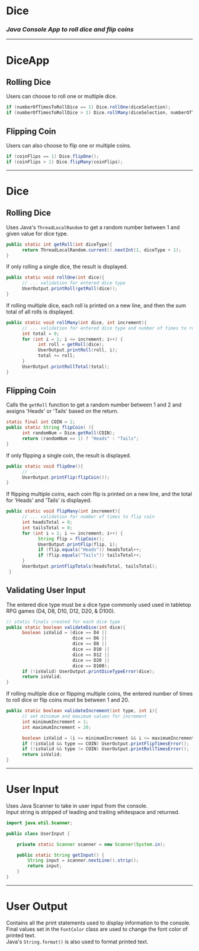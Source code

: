 # Dice
### ***Java Console App to roll dice and flip coins***


-----  
# DiceApp 
## Rolling Dice
Users can choose to roll one or multiple dice.
```java
if (numberOfTimesToRollDice == 1) Dice.rollOne(diceSelection);
if (numberOfTimesToRollDice > 1) Dice.rollMany(diceSelection, numberOfTimesToRollDice);
```   
## Flipping Coin
Users can also choose to flip one or multiple coins.   
```java
if (coinFlips == 1) Dice.flipOne();
if (coinFlips > 1) Dice.flipMany(coinFlips);
```   
   
-----
# Dice
## Rolling Dice
Uses Java's `ThreadLocalRandom` to get a random number between 1 and given value for dice type.   
```java
public static int getRoll(int diceType){
      return ThreadLocalRandom.current().nextInt(1, diceType + 1);
}
```   
If only rolling a single dice, the result is displayed.
```java 
public static void rollOne(int dice){
      // ... validation for entered dice type
      UserOutput.printRoll(getRoll(dice));
}
```   
If rolling multiple dice, each roll is printed on a new line, and then the sum total of all rolls is displayed. 
```java
public static void rollMany(int dice, int increment){
      // ... validation for entered dice type and number of times to roll dice
      int total = 0;
      for (int i = 1; i <= increment; i++) {
            int roll = getRoll(dice);
            UserOutput.printRoll(roll, i);
            total += roll;
      }
      UserOutput.printRollTotal(total);
}
```

## Flipping Coin
Calls the `getRoll` function to get a random number between 1 and 2 and assigns 'Heads' or 'Tails' based on the return.
```java
static final int COIN = 2;
public static String flipCoin( ){
      int randomNum = Dice.getRoll(COIN);
      return (randomNum == 1) ? "Heads" : "Tails";
}
``` 
If only flipping a single coin, the result is displayed.
```java
public static void flipOne(){
      // ...
      UserOutput.printFlip(flipCoin());
}
```   
If flipping multiple coins, each coin flip is printed on a new line, and the total for 'Heads' and 'Tails' is displayed. 
```java
public static void flipMany(int increment){
      // ... validation for number of times to flip coin
      int headsTotal = 0;
      int tailsTotal = 0;
      for (int i = 1; i <= increment; i++) {
            String flip = flipCoin();
            UserOutput.printFlip(flip, i);
            if (flip.equals("Heads")) headsTotal++;
            if (flip.equals("Tails")) tailsTotal++;
      }
      UserOutput.printFlipTotals(headsTotal, tailsTotal);
 }
 ```
     
## Validating User Input
The entered dice type must be a dice type commonly used used in tabletop RPG games (D4, D8, D10, D12, D20, & D100).
```java
// static finals created for each dice type
public static boolean validateDice(int dice){
      boolean isValid = (dice == D4 || 
                         dice == D6 || 
                         dice == D8 || 
                         dice == D10 || 
                         dice == D12 || 
                         dice == D20 || 
                         dice == D100);
      if (!isValid) UserOutput.printDiceTypeError(dice);
      return isValid;
}
```
If rolling multiple dice or flipping multiple coins, the entered number of times to roll dice or flip coins must be between 1 and 20.
```java
public static boolean validateIncrement(int type, int i){
      // set minimum and maximum values for increment
      int minimumIncrement = 1;
      int maximumIncrement = 20;

      boolean isValid = (i >= minimumIncrement && i <= maximumIncrement);
      if (!isValid && type == COIN) UserOutput.printFlipTimesError();
      if (!isValid && type != COIN) UserOutput.printRollTimesError();
      return isValid;
}
```
   
-----
# User Input
Uses Java Scanner to take in user input from the console.   
Input string is stripped of leading and trailing whitespace and returned.
```java
import java.util.Scanner;

public class UserInput {

    private static Scanner scanner = new Scanner(System.in);

    public static String getInput() {
        String input = scanner.nextLine().strip();
        return input;
    }
}
```
    
-----
# User Output
Contains all the print statements used to display information to the console.    
Final values set in the `FontColor` class are used to change the font color of printed text.     
Java's `String.format()` is also used to format printed text.
